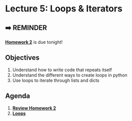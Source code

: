 <!---
{"next":"Lectures_class2/Lecture6.md","title":"Loops & Iterators - 6/4"}
-->

# Lecture 5: Loops & Iterators

## ➡️ REMINDER
**[Homework 2](../Homework/hwk2.md)** is due tonight!

## Objectives

1. Understand how to write code that repeats itself
2. Understand the different ways to create loops in python
3. Use loops to iterate through lists and dicts

## Agenda

1. **[Review Homework 2](../Homework/hwk2.md)**
2. **[Loops](../Topics/nb/loops.md)**